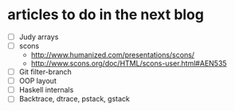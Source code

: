 # articles to do in the next blog

- [ ] Judy arrays
- [ ] scons
  * http://www.humanized.com/presentations/scons/
  * http://www.scons.org/doc/HTML/scons-user.html#AEN535
- [ ] Git filter-branch
- [ ] OOP layout
- [ ] Haskell internals
- [ ] Backtrace, dtrace, pstack, gstack
